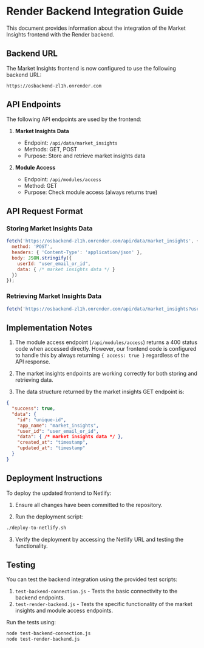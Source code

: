 # Render Backend Integration Guide

This document provides information about the integration of the Market Insights frontend with the Render backend.

## Backend URL

The Market Insights frontend is now configured to use the following backend URL:

```
https://osbackend-zl1h.onrender.com
```

## API Endpoints

The following API endpoints are used by the frontend:

1. **Market Insights Data**
   - Endpoint: `/api/data/market_insights`
   - Methods: GET, POST
   - Purpose: Store and retrieve market insights data

2. **Module Access**
   - Endpoint: `/api/modules/access`
   - Method: GET
   - Purpose: Check module access (always returns true)

## API Request Format

### Storing Market Insights Data

```javascript
fetch('https://osbackend-zl1h.onrender.com/api/data/market_insights', {
  method: 'POST',
  headers: { 'Content-Type': 'application/json' },
  body: JSON.stringify({
    userId: "user_email_or_id",
    data: { /* market insights data */ }
  })
});
```

### Retrieving Market Insights Data

```javascript
fetch('https://osbackend-zl1h.onrender.com/api/data/market_insights?userId=user_email_or_id');
```

## Implementation Notes

1. The module access endpoint (`/api/modules/access`) returns a 400 status code when accessed directly. However, our frontend code is configured to handle this by always returning `{ access: true }` regardless of the API response.

2. The market insights endpoints are working correctly for both storing and retrieving data.

3. The data structure returned by the market insights GET endpoint is:

```json
{
  "success": true,
  "data": {
    "id": "unique-id",
    "app_name": "market_insights",
    "user_id": "user_email_or_id",
    "data": { /* market insights data */ },
    "created_at": "timestamp",
    "updated_at": "timestamp"
  }
}
```

## Deployment Instructions

To deploy the updated frontend to Netlify:

1. Ensure all changes have been committed to the repository.

2. Run the deployment script:

```bash
./deploy-to-netlify.sh
```

3. Verify the deployment by accessing the Netlify URL and testing the functionality.

## Testing

You can test the backend integration using the provided test scripts:

1. `test-backend-connection.js` - Tests the basic connectivity to the backend endpoints.
2. `test-render-backend.js` - Tests the specific functionality of the market insights and module access endpoints.

Run the tests using:

```bash
node test-backend-connection.js
node test-render-backend.js
```
